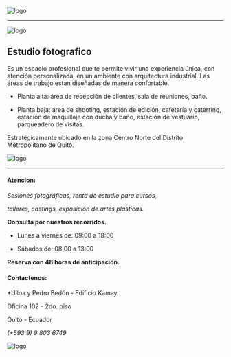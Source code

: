 ![logo](imagenes/logo.png)


---
![logo](imagenes/principal.jpeg) 

## Estudio fotografico


Es un espacio profesional que te permite vivir una experiencia única, con atención personalizada, en un ambiente con arquitectura industrial. 
Las áreas de trabajo estan diseñadas de manera confortable. 

* Planta alta: área de recepción de clientes, sala de reuniones, baño. 

* Planta baja: área de shooting, estación de edición, cafetería y caterring, estación de maquillaje con ducha y baño, estación de vestuario, parqueadero de visitas.

Estratégicamente ubicado en la zona Centro Norte del Distrito Metropolitano de Quito.

![logo](imagenes/estudio.jpg)

---

#### Atencion:

*Sesiones fotográficas, renta de estudio para cursos,*

*talleres, castings, exposición de artes plásticas.*

**Consulta por nuestros recorridos.**

* Lunes a viernes de: 09:00 a 18:00

* Sábados de: 08:00 a 13:00

**Reserva con 48 horas de anticipación.**


#### Contactenos:

*Ulloa y Pedro Bedón - Edificio Kamay.

Oficina 102 - 2do. piso

Quito - Ecuador

*(+593 9) 9 803 6749*

![logo](imagenes/redes.jpg) 